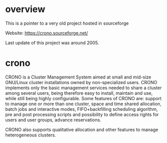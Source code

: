 # overview

This is a pointer to a very old project hosted in sourceforge

Website: https://crono.sourceforge.net/

Last update of this project was around 2005.

# crono

CRONO is a Cluster Management System aimed at small and mid-size GNU/Linux cluster installations owned by non-specialized users. CRONO implements only the basic management services needed to share a cluster among several users, being therefore easy to install, maintain and use, while still being highly configurable. Some features of CRONO are: support to manage one or more than one cluster, space and time shared allocation, batch jobs and interactive modes, FIFO+backfilling scheduling algorithm, pre and post processing scripts and possibility to define access rights for users and user groups, advance reservations.

CRONO also supports qualitative allocation and other features to manage heterogeneous clusters.

